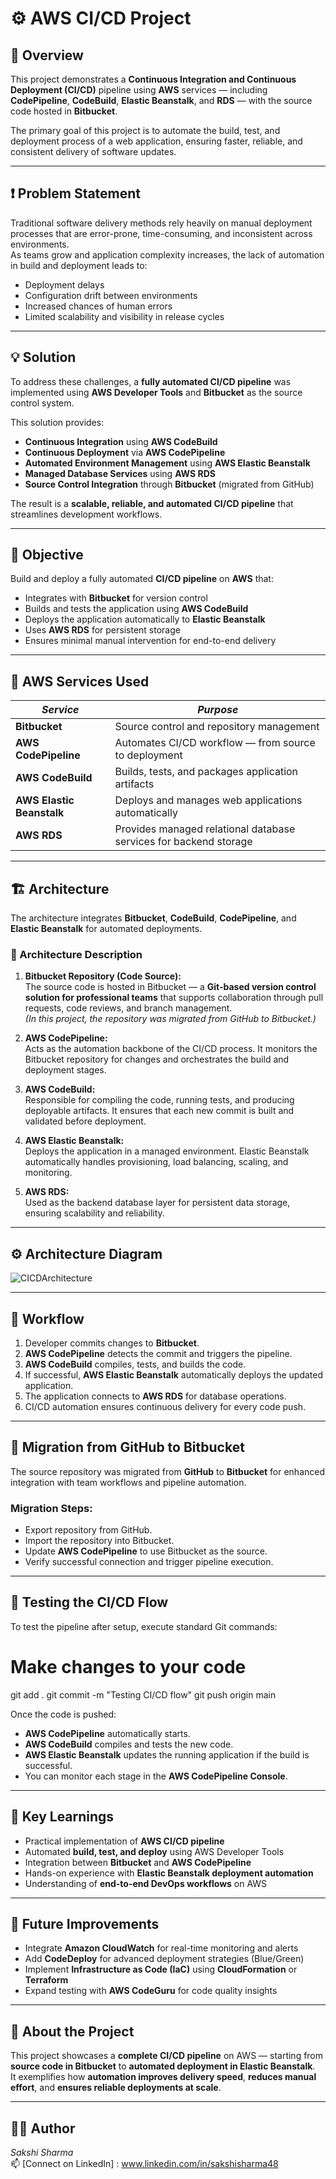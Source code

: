 # ⚙️ AWS CI/CD Project

## 📘 Overview
This project demonstrates a **Continuous Integration and Continuous Deployment (CI/CD)** pipeline using **AWS** services — including **CodePipeline**, **CodeBuild**, **Elastic Beanstalk**, and **RDS** — with the source code hosted in **Bitbucket**.  

The primary goal of this project is to automate the build, test, and deployment process of a web application, ensuring faster, reliable, and consistent delivery of software updates.

---

## ❗ Problem Statement
Traditional software delivery methods rely heavily on manual deployment processes that are error-prone, time-consuming, and inconsistent across environments.  
As teams grow and application complexity increases, the lack of automation in build and deployment leads to:
- Deployment delays  
- Configuration drift between environments  
- Increased chances of human errors  
- Limited scalability and visibility in release cycles  

---

## 💡 Solution
To address these challenges, a **fully automated CI/CD pipeline** was implemented using **AWS Developer Tools** and **Bitbucket** as the source control system.  

This solution provides:
- **Continuous Integration** using **AWS CodeBuild**  
- **Continuous Deployment** via **AWS CodePipeline**  
- **Automated Environment Management** using **AWS Elastic Beanstalk**  
- **Managed Database Services** using **AWS RDS**  
- **Source Control Integration** through **Bitbucket** (migrated from GitHub)

The result is a **scalable, reliable, and automated CI/CD pipeline** that streamlines development workflows.

---

## 🎯 Objective
Build and deploy a fully automated **CI/CD pipeline** on **AWS** that:
- Integrates with **Bitbucket** for version control  
- Builds and tests the application using **AWS CodeBuild**  
- Deploys the application automatically to **Elastic Beanstalk**  
- Uses **AWS RDS** for persistent storage  
- Ensures minimal manual intervention for end-to-end delivery  

---

## 🧩 AWS Services Used

| *Service* | *Purpose* |
|------------|------------|
| **Bitbucket** | Source control and repository management |
| **AWS CodePipeline** | Automates CI/CD workflow — from source to deployment |
| **AWS CodeBuild** | Builds, tests, and packages application artifacts |
| **AWS Elastic Beanstalk** | Deploys and manages web applications automatically |
| **AWS RDS** | Provides managed relational database services for backend storage |

---

## 🏗️ Architecture

The architecture integrates **Bitbucket**, **CodeBuild**, **CodePipeline**, and **Elastic Beanstalk** for automated deployments.  

### 🧱 Architecture Description
1. **Bitbucket Repository (Code Source):**  
   The source code is hosted in Bitbucket — a **Git-based version control solution for professional teams** that supports collaboration through pull requests, code reviews, and branch management.  
   *(In this project, the repository was migrated from GitHub to Bitbucket.)*

2. **AWS CodePipeline:**  
   Acts as the automation backbone of the CI/CD process. It monitors the Bitbucket repository for changes and orchestrates the build and deployment stages.

3. **AWS CodeBuild:**  
   Responsible for compiling the code, running tests, and producing deployable artifacts. It ensures that each new commit is built and validated before deployment.

4. **AWS Elastic Beanstalk:**  
   Deploys the application in a managed environment. Elastic Beanstalk automatically handles provisioning, load balancing, scaling, and monitoring.

5. **AWS RDS:**  
   Used as the backend database layer for persistent data storage, ensuring scalability and reliability.

---

## ⚙️ Architecture Diagram  

![CICDArchitecture](https://github.com/user-attachments/assets/39ff7ddd-9aef-49d0-9696-7c95675a5ebd)


---

## 🔄 Workflow
1. Developer commits changes to **Bitbucket**.  
2. **AWS CodePipeline** detects the commit and triggers the pipeline.  
3. **AWS CodeBuild** compiles, tests, and builds the code.  
4. If successful, **AWS Elastic Beanstalk** automatically deploys the updated application.  
5. The application connects to **AWS RDS** for database operations.  
6. CI/CD automation ensures continuous delivery for every code push.

---

## 🧭 Migration from GitHub to Bitbucket
The source repository was migrated from **GitHub** to **Bitbucket** for enhanced integration with team workflows and pipeline automation.

### Migration Steps:
- Export repository from GitHub.  
- Import the repository into Bitbucket.  
- Update **AWS CodePipeline** to use Bitbucket as the source.  
- Verify successful connection and trigger pipeline execution.

---

## 🧪 Testing the CI/CD Flow

To test the pipeline after setup, execute standard Git commands:

# Make changes to your code
git add .
git commit -m "Testing CI/CD flow"
git push origin main

Once the code is pushed:

- **AWS CodePipeline** automatically starts.
- **AWS CodeBuild** compiles and tests the new code.
- **AWS Elastic Beanstalk** updates the running application if the build is successful.
- You can monitor each stage in the **AWS CodePipeline Console**.
  
---

## 🚀 Key Learnings

- Practical implementation of **AWS CI/CD pipeline**
- Automated **build, test, and deploy** using AWS Developer Tools
- Integration between **Bitbucket** and **AWS CodePipeline**
- Hands-on experience with **Elastic Beanstalk deployment automation**
- Understanding of **end-to-end DevOps workflows** on AWS

---

## 🧾 Future Improvements

- Integrate **Amazon CloudWatch** for real-time monitoring and alerts  
- Add **CodeDeploy** for advanced deployment strategies (Blue/Green)  
- Implement **Infrastructure as Code (IaC)** using **CloudFormation** or **Terraform**  
- Expand testing with **AWS CodeGuru** for code quality insights  

---
## 💬 About the Project

This project showcases a **complete CI/CD pipeline** on AWS — starting from **source code in Bitbucket** to **automated deployment in Elastic Beanstalk**.  
It exemplifies how **automation improves delivery speed**, **reduces manual effort**, and **ensures reliable deployments at scale**.

---

## 👩‍💻 Author
*Sakshi Sharma*  
📫 [Connect on LinkedIn] : www.linkedin.com/in/sakshisharma48
